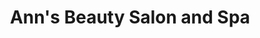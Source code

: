 ---
title: "Ann's Beauty Salon and Spa"
url: /wethersfield/anns-beauty-salon-and-spa/
shop: beauty
---